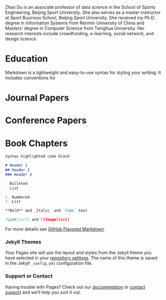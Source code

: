 Zhao Du is an associate professor of data science in the School of Sports Engineering, Beijing Sport University. She also serves as a master instructor at Sport Business School, Beijing Sport University. She received my Ph.D. degree in Information Systems from Renmin University of China and Masters’ degree in Computer Science from Tsinghua University. Her research interests include crowdfunding, e-learning, social network, and design science.


# Education

Markdown is a lightweight and easy-to-use syntax for styling your writing. It includes conventions for

# Journal Papers


# Conference Papers


# Book Chapters


```markdown
Syntax highlighted code block

# Header 1
## Header 2
### Header 3

- Bulleted
- List

1. Numbered
2. List

**Bold** and _Italic_ and `Code` text

[Link](url) and ![Image](src)
```

For more details see [GitHub Flavored Markdown](https://guides.github.com/features/mastering-markdown/).

### Jekyll Themes

Your Pages site will use the layout and styles from the Jekyll theme you have selected in your [repository settings](https://github.com/DigitalSport/Zhao/settings). The name of this theme is saved in the Jekyll `_config.yml` configuration file.

### Support or Contact

Having trouble with Pages? Check out our [documentation](https://docs.github.com/categories/github-pages-basics/) or [contact support](https://github.com/contact) and we’ll help you sort it out.
